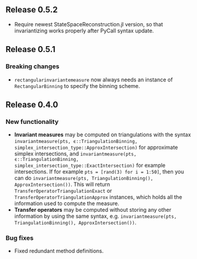 ## Release 0.5.2

- Require newest StateSpaceReconstruction.jl version, so that invariantizing works properly after PyCall syntax update.

## Release 0.5.1

### Breaking changes
- `rectangularinvariantemeasure` now always needs an instance of `RectangularBinning` to 
    specify the binning scheme.

## Release 0.4.0

### New functionality

- **Invariant measures** may be computed on triangulations with the syntax `invariantmeasure(pts, ϵ::TriangulationBinning, 
    simplex_intersection_type::ApproxIntersection)` for approximate simplex intersections, and `invariantmeasure(pts, ϵ::TriangulationBinning, simplex_intersection_type::ExactIntersection)` for example intersections. If for example `pts = [rand(3) for i = 1:50]`, then you can do `invariantmeasure(pts, TriangulationBinning(), ApproxIntersection())`. This will return `TransferOperatorTriangulationExact` or `TransferOperatorTriangulationApprox` instances, which holds all the information used to compute the measure.
- **Transfer operators** may be computed without storing any other information by using the same syntax, e.g. `invariantmeasure(pts, TriangulationBinning(), ApproxIntersection())`.

### Bug fixes
- Fixed redundant method definitions.